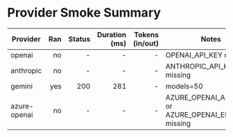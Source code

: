 # Provider Smoke Summary

| Provider | Ran | Status | Duration (ms) | Tokens (in/out) | Notes |
|---|---:|---:|---:|---:|---|
| openai | no | - | - | - | OPENAI_API_KEY missing |
| anthropic | no | - | - | - | ANTHROPIC_API_KEY missing |
| gemini | yes | 200 | 281 | - | models=50 |
| azure-openai | no | - | - | - | AZURE_OPENAI_API_KEY or AZURE_OPENAI_ENDPOINT missing |